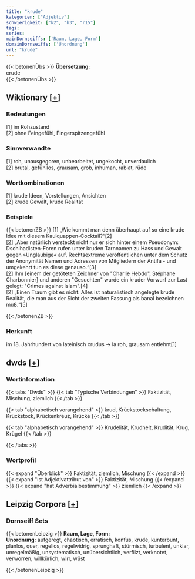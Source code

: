 ```yaml
---
title: "krude"
kategorien: ["Adjektiv"]
schwierigkeit: ["k2", "h3", "r15"]
tags:
series:
mainDornseiffs: ['Raum, Lage, Form']
domainDornseiffs: ['Unordnung']
url: "krude"
---
```


{{< betonenÜbs >}}
**Übersetzung:**  
crude  
{{< /betonenÜbs >}}

## Wiktionary [[+](https://de.wiktionary.org/wiki/krude)]

### Bedeutungen
[1] im Rohzustand  
[2] ohne Feingefühl, Fingerspitzengefühl  

### Sinnverwandte
[1] roh, unausgegoren, unbearbeitet, ungekocht, unverdaulich  
[2] brutal, gefühllos, grausam, grob, inhuman, rabiat, rüde  

### Wortkombinationen
[1] krude Ideen, Vorstellungen, Ansichten  
[2] krude Gewalt, krude Realität  

### Beispiele
{{< betonenZB >}}
[1] „Wie kommt man denn überhaupt auf so eine krude Idee mit diesem Kaulquappen-Cocktail?“[2]  
[2] „Aber natürlich versteckt nicht nur er sich hinter einem Pseudonym: Dschihadisten-Foren rufen unter kruden Tarnnamen zu Hass und Gewalt gegen »Ungläubige« auf, Rechtsextreme veröffentlichen unter dem Schutz der Anonymität Namen und Adressen von Mitgliedern der Antifa - und umgekehrt tun es diese genauso.“[3]  
[2] Ihm [einem der getöteten Zeichner von "Charlie Hebdo", Stéphane Charbonnier] und anderen "Gesuchten" wurde ein kruder Vorwurf zur Last gelegt: "Crimes against Islam".[4]  
[2] „Einen Traum gibt es nicht: Alles ist naturalistisch angelegte krude Realität, die man aus der Sicht der zweiten Fassung als banal bezeichnen muß.“[5]  

{{< /betonenZB >}}
### Herkunft
im 18. Jahrhundert von lateinisch crudus → la roh, grausam entlehnt[1]  



## dwds [[+](https://www.dwds.de/wb/krude)]

### Wortinformation
{{< tabs "Dwds" >}}
{{< tab "Typische Verbindungen" >}}
Faktizität, Mischung, ziemlich
{{< /tab >}}

{{< tab "alphabetisch vorangehend" >}}
krud, Krückstockschaltung, Krückstock, Krückenkreuz, Krücke
{{< /tab >}}

{{< tab "alphabetisch vorangehend" >}}
Krudelität, Krudheit, Krudität, Krug, Krügel
{{< /tab >}}

{{< /tabs >}}

### Wortprofil
{{< expand "Überblick" >}} Faktizität, ziemlich, Mischung {{< /expand >}}
{{< expand "ist Adjektivattribut von" >}} Faktizität, Mischung {{< /expand >}}
{{< expand "hat Adverbialbestimmung" >}} ziemlich {{< /expand >}}

## Leipzig Corpora [[+](https://corpora.uni-leipzig.de/en/res?word=krude&corpusId=deu_newscrawl-public_2018)]

### Dornseiff Sets
{{< betonenLeipzig >}}
**Raum, Lage, Form:**  
**Unordnung:** aufgeregt, chaotisch, erratisch, konfus, krude, kunterbunt, planlos, quer, regellos, regelwidrig, sprunghaft, stürmisch, turbulent, unklar, unregelmäßig, unsystematisch, unübersichtlich, verfilzt, verknotet, verworren, willkürlich, wirr, wüst  

{{< /betonenLeipzig >}}
